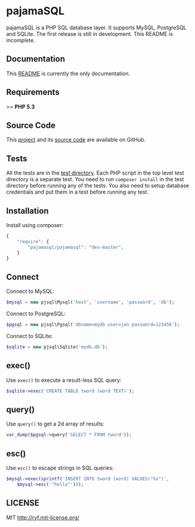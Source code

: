 # pajamaSQL

pajamaSQL is a PHP SQL database layer.
It supports MySQL, PostgreSQL and SQLite.
The first release is still in development.
This README is incomplete.

## Documentation

This [README](https://github.com/al-codepone/pajamaSQL/blob/master/README.md)
is currently the only documentation.

## Requirements

\>= **PHP 5.3**

## Source Code

This [project](https://github.com/al-codepone/pajamaSQL)
and its [source code](https://github.com/al-codepone/pajamaSQL/tree/master/src/pjsql)
are available on GitHub.

## Tests

All the tests are in the [test directory](https://github.com/al-codepone/pajamaSQL/tree/master/test).
Each PHP script in the top level test directory is a separate test.
You need to run `composer install` in the test directory before running any of the tests.
You also need to setup database credentials and put them in a test before running any test.

## Installation

Install using composer:

```javascript
{
    "require": {
        "pajamasql/pajamasql": "dev-master",
    }
}
```

## Connect

Connect to MySQL:

```php
$mysql = new pjsql\Mysql('host', 'username', 'password', 'db');
```

Connect to PostgreSQL:

```php
$pgsql = new pjsql\Pgsql('dbname=mydb user=jon password=123456');
```

Connect to SQLite:

```php
$sqlite = new pjsql\Sqlite('mydb.db');
```

## exec()

Use `exec()` to execute a result-less SQL query:

```php
$sqlite->exec('CREATE TABLE tword (word TEXT)');
```

## query()

Use `query()` to get a 2d array of results:

```php
var_dump($pgsql->query('SELECT * FROM tword'));
```

## esc()

Use `esc()` to escape strings in SQL queries:

```php
$mysql->exec(sprintf('INSERT INTO tword (word) VALUES("%s")',
    $mysql->esc('"hello"')));
```

## LICENSE

MIT <http://ryf.mit-license.org/>
